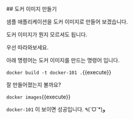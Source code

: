 
## 도커 이미지 만들기

샘플 애플리케이션을 도커 이미지로 만들어 보겠습니다.

도커 이미지가 뭔지 모르셔도 됩니다.

우선 따라와보세요.



아래 명령어는 도커 이미지를 만드는 명령어 입니다.

`docker build -t docker-101 .`{{execute}}




잘 만들어졌는지 볼까요?

`docker images`{{execute}}



`docker-101` 이 보이면 성공입니다.     ٩(ˊᗜˋ*)و    